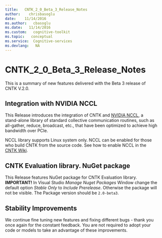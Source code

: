 ```yaml
---
title:   CNTK_2_0_Beta_3_Release_Notes
author:    chrisbasoglu
date:    11/14/2016
ms.author:   cbasoglu
ms.date:   11/14/2016
ms.custom:   cognitive-toolkit
ms.topic:   conceptual
ms.service:  Cognitive-services
ms.devlang:   NA
---
```


# CNTK_2_0_Beta_3_Release_Notes

This is a summary of new features delivered with the Beta 3 release of CNTK V.2.0.

## Integration with NVIDIA NCCL

This Release introduces the integration of CNTK and [NVIDIA NCCL](https://github.com/NVIDIA/nccl), a stand-alone library of standard collective communication routines, such as all-gather, reduce, broadcast, etc., that have been optimized to achieve high bandwidth over PCIe. 

NCCL library supports Linux system only. NCCL can be enabled for those who build CNTK from the source code. See how to enable NCCL in the [CNTK Wiki](../Setup-CNTK-on-Linux.md#cuDNN).

## CNTK Evaluation library. NuGet package

This Release features NuGet package for CNTK Evaluation library. **IMPORTANT!** In Visual Studio *Manage Nuget Packages* Window change the default option *Stable Only* to *Include Prerelease*. Otherwise the package will not be visible. The Package version should be ```2.0-beta3```.

## Stability Improvements
We continue fine tuning new features and fixing different bugs - thank you once again for the constant feedback. You are not required to adopt your code or models to take an advantage of these improvements.
